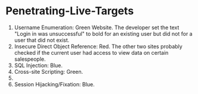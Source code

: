 # Penetrating-Live-Targets

1. Username Enumeration: Green Website. The developer set the text "Login in was unsuccessful" to bold for an existing user but did not for a user that did not exist.
2. Insecure Direct Object Reference: Red. The other two sites probably checked if the current user had access to view data on certain salespeople.
3. SQL Injection: Blue.
4. Cross-site Scripting: Green.
5. 
6. Session Hijacking/Fixation: Blue. 
